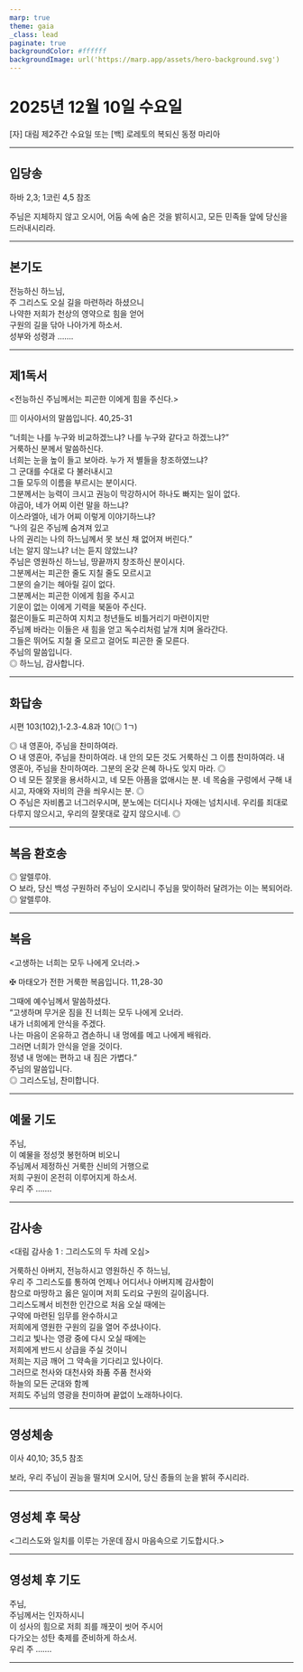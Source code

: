 ```yaml
---
marp: true
theme: gaia
_class: lead
paginate: true
backgroundColor: #ffffff
backgroundImage: url('https://marp.app/assets/hero-background.svg')
---
```


# 2025년 12월 10일 수요일

[자] 대림 제2주간 수요일 또는 [백] 로레토의 복되신 동정 마리아  




---

## 입당송

하바 2,3; 1코린 4,5 참조

주님은 지체하지 않고 오시어, 어둠 속에 숨은 것을 밝히시고, 모든 민족들 앞에 당신을 드러내시리라.  
  


---

## 본기도

전능하신 하느님,  
주 그리스도 오실 길을 마련하라 하셨으니  
나약한 저희가 천상의 영약으로 힘을 얻어  
구원의 길을 닦아 나아가게 하소서.  
성부와 성령과 …….  
  


---

## 제1독서

<전능하신 주님께서는 피곤한 이에게 힘을 주신다.>

▥ 이사야서의 말씀입니다. 40,25-31

“너희는 나를 누구와 비교하겠느냐? 나를 누구와 같다고 하겠느냐?”  
거룩하신 분께서 말씀하신다.  
너희는 눈을 높이 들고 보아라. 누가 저 별들을 창조하였느냐?  
그 군대를 수대로 다 불러내시고  
그들 모두의 이름을 부르시는 분이시다.  
그분께서는 능력이 크시고 권능이 막강하시어 하나도 빠지는 일이 없다.  
야곱아, 네가 어찌 이런 말을 하느냐?  
이스라엘아, 네가 어찌 이렇게 이야기하느냐?  
“나의 길은 주님께 숨겨져 있고  
나의 권리는 나의 하느님께서 못 보신 채 없어져 버린다.”  
너는 알지 않느냐? 너는 듣지 않았느냐?  
주님은 영원하신 하느님, 땅끝까지 창조하신 분이시다.  
그분께서는 피곤한 줄도 지칠 줄도 모르시고  
그분의 슬기는 헤아릴 길이 없다.  
그분께서는 피곤한 이에게 힘을 주시고  
기운이 없는 이에게 기력을 북돋아 주신다.  
젊은이들도 피곤하여 지치고 청년들도 비틀거리기 마련이지만  
주님께 바라는 이들은 새 힘을 얻고 독수리처럼 날개 치며 올라간다.  
그들은 뛰어도 지칠 줄 모르고 걸어도 피곤한 줄 모른다.  
주님의 말씀입니다.  
◎ 하느님, 감사합니다.  
  


---

## 화답송

시편 103(102),1-2.3-4.8과 10(◎ 1ㄱ)

◎ 내 영혼아, 주님을 찬미하여라.  
○ 내 영혼아, 주님을 찬미하여라. 내 안의 모든 것도 거룩하신 그 이름 찬미하여라. 내 영혼아, 주님을 찬미하여라. 그분의 온갖 은혜 하나도 잊지 마라. ◎  
○ 네 모든 잘못을 용서하시고, 네 모든 아픔을 없애시는 분. 네 목숨을 구렁에서 구해 내시고, 자애와 자비의 관을 씌우시는 분. ◎  
○ 주님은 자비롭고 너그러우시며, 분노에는 더디시나 자애는 넘치시네. 우리를 죄대로 다루지 않으시고, 우리의 잘못대로 갚지 않으시네. ◎  
  


---

## 복음 환호송

◎ 알렐루야.  
○ 보라, 당신 백성 구원하러 주님이 오시리니 주님을 맞이하러 달려가는 이는 복되어라.  
◎ 알렐루야.  
  


---

## 복음

<고생하는 너희는 모두 나에게 오너라.>

✠ 마태오가 전한 거룩한 복음입니다. 11,28-30

그때에 예수님께서 말씀하셨다.  
“고생하며 무거운 짐을 진 너희는 모두 나에게 오너라.  
내가 너희에게 안식을 주겠다.  
나는 마음이 온유하고 겸손하니 내 멍에를 메고 나에게 배워라.  
그러면 너희가 안식을 얻을 것이다.  
정녕 내 멍에는 편하고 내 짐은 가볍다.”  
주님의 말씀입니다.  
◎ 그리스도님, 찬미합니다.  
  


---

## 예물 기도

주님,  
이 예물을 정성껏 봉헌하며 비오니  
주님께서 제정하신 거룩한 신비의 거행으로  
저희 구원이 온전히 이루어지게 하소서.  
우리 주 …….  
  


---

## 감사송

<대림 감사송 1 : 그리스도의 두 차례 오심>

거룩하신 아버지, 전능하시고 영원하신 주 하느님,  
우리 주 그리스도를 통하여 언제나 어디서나 아버지께 감사함이  
참으로 마땅하고 옳은 일이며 저희 도리요 구원의 길이옵니다.  
그리스도께서 비천한 인간으로 처음 오실 때에는  
구약에 마련된 임무를 완수하시고  
저희에게 영원한 구원의 길을 열어 주셨나이다.  
그리고 빛나는 영광 중에 다시 오실 때에는  
저희에게 반드시 상급을 주실 것이니  
저희는 지금 깨어 그 약속을 기다리고 있나이다.  
그러므로 천사와 대천사와 좌품 주품 천사와  
하늘의 모든 군대와 함께  
저희도 주님의 영광을 찬미하며 끝없이 노래하나이다.  
  


---

## 영성체송

이사 40,10; 35,5 참조

보라, 우리 주님이 권능을 떨치며 오시어, 당신 종들의 눈을 밝혀 주시리라.  
  


---

## 영성체 후 묵상

<그리스도와 일치를 이루는 가운데 잠시 마음속으로 기도합시다.>  


---

## 영성체 후 기도

주님,  
주님께서는 인자하시니  
이 성사의 힘으로 저희 죄를 깨끗이 씻어 주시어  
다가오는 성탄 축제를 준비하게 하소서.  
우리 주 …….  
  


---